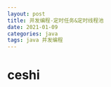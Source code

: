 ```yaml
---
layout: post
title: 并发编程-定时任务&定时线程池
date: 2021-01-09
categories: java
tags: java 并发编程
---
```


# ceshi